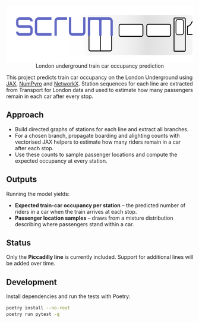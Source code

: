 <p align="center">
  <img width="572" height="153" src="assets/scrum_logo.png">
  <br>
      London underground train car occupancy prediction
</p>

This project predicts train car occupancy on the London Underground using
[JAX](https://github.com/google/jax), [NumPyro](https://github.com/pyro-ppl/numpyro)
and [NetworkX](https://networkx.org/). Station sequences for each line are
extracted from Transport for London data and used to estimate how many
passengers remain in each car after every stop.

## Approach
- Build directed graphs of stations for each line and extract all branches.
- For a chosen branch, propagate boarding and alighting counts with vectorised
  JAX helpers to estimate how many riders remain in a car after each stop.
- Use these counts to sample passenger locations and compute the expected
  occupancy at every station.

## Outputs
Running the model yields:
- **Expected train-car occupancy per station** – the predicted number of riders
  in a car when the train arrives at each stop.
- **Passenger location samples** – draws from a mixture distribution describing
  where passengers stand within a car.

## Status
Only the **Piccadilly line** is currently included.  Support for additional
lines will be added over time.

## Development
Install dependencies and run the tests with Poetry:

```bash
poetry install --no-root
poetry run pytest -q
```

